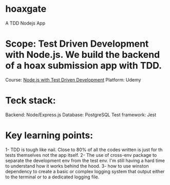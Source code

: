 # hoaxgate
A TDD Nodejs App

# Scope: Test Driven Development with Node.js. We build the backend of a hoax submission app with TDD.

Course: <a href="https://www.udemy.com/course/test-driven-development-with-nodejs/">Node.js with Test Driven Development</a>
Platform: Udemy

# Teck stack:
Backend: Node/Express.js
Database: PostgreSQL
Test framework: Jest

# Key learning points:
1- TDD is tough like nail. Close to 80% of all the codes written is just for th tests themselves not the app itself.
2- The use of cross-env package to separate the development env from the test env. I'm still having a hard time to understand how it works behind the hood.
3- how to use winston dependency to create a basic or complex logging system that output either to the terminal or to a dedicated logging file.
